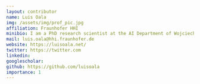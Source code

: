 ```yaml
---
layout: contributor
name: Luis Oala
img: /assets/img/prof_pic.jpg
affiliation: Fraunhofer HHI
minibio: I am a PhD research scientist at the AI Department of Wojciech Samek at Fraunhofer HHI. I work at the intersection of uncertainty quantification, robustness and interpretability to understand and detect failure modes of deep neural networks.
mail: luis.oala@hhi.fraunhofer.de
website: https://luisoala.net/
twitter: https://twitter.com
linkedin: 
googlescholar:
github: https://github.com/luisoala
importance: 1
---
```

